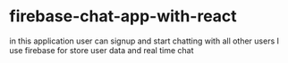 # firebase-chat-app-with-react
in this application user can signup and start chatting with all other users I use firebase for store user data and real time chat

